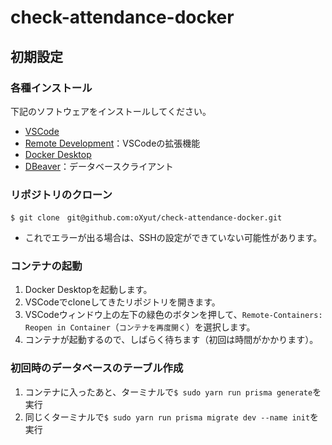 # check-attendance-docker

## 初期設定
### 各種インストール
下記のソフトウェアをインストールしてください。
- [VSCode](https://code.visualstudio.com/)
- [Remote Development](https://marketplace.visualstudio.com/items?itemName=ms-vscode-remote.vscode-remote-extensionpack)：VSCodeの拡張機能
- [Docker Desktop](https://www.docker.com/products/docker-desktop)
- [DBeaver](https://dbeaver.io/download/)：データベースクライアント
### リポジトリのクローン
```
$ git clone　git@github.com:oXyut/check-attendance-docker.git
```
- これでエラーが出る場合は、SSHの設定ができていない可能性があります。  

### コンテナの起動
1. Docker Desktopを起動します。
1. VSCodeでcloneしてきたリポジトリを開きます。
1. VSCodeウィンドウ上の左下の緑色のボタンを押して、`Remote-Containers: Reopen in Container`（`コンテナを再度開く`）を選択します。
1. コンテナが起動するので、しばらく待ちます（初回は時間がかかります）。

### 初回時のデータベースのテーブル作成
1. コンテナに入ったあと、ターミナルで`$ sudo yarn run prisma generate`を実行
2. 同じくターミナルで`$ sudo yarn run prisma migrate dev --name init`を実行




